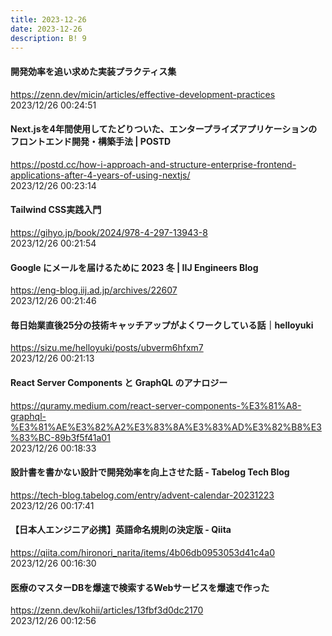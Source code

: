 ```yaml
---
title: 2023-12-26
date: 2023-12-26
description: B! 9
---
```


#### 開発効率を追い求めた実装プラクティス集
https://zenn.dev/micin/articles/effective-development-practices<br>
2023/12/26 00:24:51<br>


#### Next.jsを4年間使用してたどりついた、エンタープライズアプリケーションのフロントエンド開発・構築手法 | POSTD
https://postd.cc/how-i-approach-and-structure-enterprise-frontend-applications-after-4-years-of-using-nextjs/<br>
2023/12/26 00:23:14<br>


#### Tailwind CSS実践入門
https://gihyo.jp/book/2024/978-4-297-13943-8<br>
2023/12/26 00:21:54<br>


#### Google にメールを届けるために 2023 冬 | IIJ Engineers Blog
https://eng-blog.iij.ad.jp/archives/22607<br>
2023/12/26 00:21:46<br>


#### 毎日始業直後25分の技術キャッチアップがよくワークしている話｜helloyuki
https://sizu.me/helloyuki/posts/ubverm6hfxm7<br>
2023/12/26 00:21:13<br>


#### React Server Components と GraphQL のアナロジー
https://quramy.medium.com/react-server-components-%E3%81%A8-graphql-%E3%81%AE%E3%82%A2%E3%83%8A%E3%83%AD%E3%82%B8%E3%83%BC-89b3f5f41a01<br>
2023/12/26 00:18:33<br>


#### 設計書を書かない設計で開発効率を向上させた話 - Tabelog Tech Blog
https://tech-blog.tabelog.com/entry/advent-calendar-20231223<br>
2023/12/26 00:17:41<br>


#### 【日本人エンジニア必携】英語命名規則の決定版 - Qiita
https://qiita.com/hironori_narita/items/4b06db0953053d41c4a0<br>
2023/12/26 00:16:30<br>


#### 医療のマスターDBを爆速で検索するWebサービスを爆速で作った
https://zenn.dev/kohii/articles/13fbf3d0dc2170<br>
2023/12/26 00:12:56<br>


